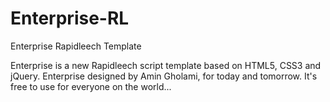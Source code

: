 # Enterprise-RL
Enterprise Rapidleech Template

Enterprise is a new Rapidleech script template based on HTML5, CSS3 and jQuery.
Enterprise designed by Amin Gholami, for today and tomorrow.
It's free to use for everyone on the world...
